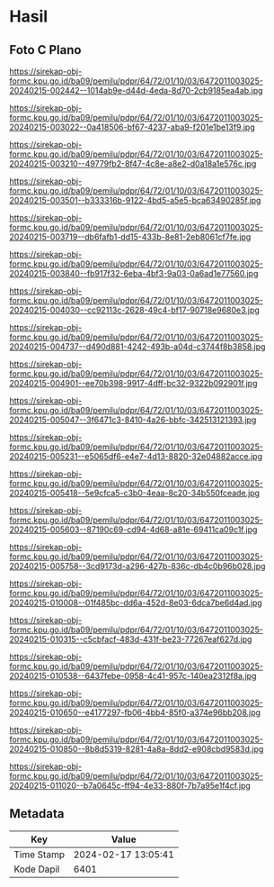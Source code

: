 # Hasil

## Foto C Plano

https://sirekap-obj-formc.kpu.go.id/ba09/pemilu/pdpr/64/72/01/10/03/6472011003025-20240215-002442--1014ab9e-d44d-4eda-8d70-2cb9185ea4ab.jpg

https://sirekap-obj-formc.kpu.go.id/ba09/pemilu/pdpr/64/72/01/10/03/6472011003025-20240215-003022--0a418506-bf67-4237-aba9-f201e1be13f9.jpg

https://sirekap-obj-formc.kpu.go.id/ba09/pemilu/pdpr/64/72/01/10/03/6472011003025-20240215-003210--49779fb2-8f47-4c8e-a8e2-d0a18a1e576c.jpg

https://sirekap-obj-formc.kpu.go.id/ba09/pemilu/pdpr/64/72/01/10/03/6472011003025-20240215-003501--b333316b-9122-4bd5-a5e5-bca63490285f.jpg

https://sirekap-obj-formc.kpu.go.id/ba09/pemilu/pdpr/64/72/01/10/03/6472011003025-20240215-003719--db6fafb1-dd15-433b-8e81-2eb8061cf7fe.jpg

https://sirekap-obj-formc.kpu.go.id/ba09/pemilu/pdpr/64/72/01/10/03/6472011003025-20240215-003840--fb917f32-6eba-4bf3-9a03-0a6ad1e77560.jpg

https://sirekap-obj-formc.kpu.go.id/ba09/pemilu/pdpr/64/72/01/10/03/6472011003025-20240215-004030--cc92113c-2628-49c4-bf17-90718e9680e3.jpg

https://sirekap-obj-formc.kpu.go.id/ba09/pemilu/pdpr/64/72/01/10/03/6472011003025-20240215-004737--d490d881-4242-493b-a04d-c3744f8b3858.jpg

https://sirekap-obj-formc.kpu.go.id/ba09/pemilu/pdpr/64/72/01/10/03/6472011003025-20240215-004901--ee70b398-9917-4dff-bc32-9322b092901f.jpg

https://sirekap-obj-formc.kpu.go.id/ba09/pemilu/pdpr/64/72/01/10/03/6472011003025-20240215-005047--3f6471c3-8410-4a26-bbfc-342513121393.jpg

https://sirekap-obj-formc.kpu.go.id/ba09/pemilu/pdpr/64/72/01/10/03/6472011003025-20240215-005231--e5065df6-e4e7-4d13-8820-32e04882acce.jpg

https://sirekap-obj-formc.kpu.go.id/ba09/pemilu/pdpr/64/72/01/10/03/6472011003025-20240215-005418--5e9cfca5-c3b0-4eaa-8c20-34b550fceade.jpg

https://sirekap-obj-formc.kpu.go.id/ba09/pemilu/pdpr/64/72/01/10/03/6472011003025-20240215-005603--87190c69-cd94-4d68-a81e-69411ca09c1f.jpg

https://sirekap-obj-formc.kpu.go.id/ba09/pemilu/pdpr/64/72/01/10/03/6472011003025-20240215-005758--3cd9173d-a296-427b-836c-db4c0b96b028.jpg

https://sirekap-obj-formc.kpu.go.id/ba09/pemilu/pdpr/64/72/01/10/03/6472011003025-20240215-010008--01f485bc-dd6a-452d-8e03-6dca7be6d4ad.jpg

https://sirekap-obj-formc.kpu.go.id/ba09/pemilu/pdpr/64/72/01/10/03/6472011003025-20240215-010315--c5cbfacf-483d-431f-be23-77267eaf627d.jpg

https://sirekap-obj-formc.kpu.go.id/ba09/pemilu/pdpr/64/72/01/10/03/6472011003025-20240215-010538--6437febe-0958-4c41-957c-140ea2312f8a.jpg

https://sirekap-obj-formc.kpu.go.id/ba09/pemilu/pdpr/64/72/01/10/03/6472011003025-20240215-010650--e4177297-fb06-4bb4-85f0-a374e96bb208.jpg

https://sirekap-obj-formc.kpu.go.id/ba09/pemilu/pdpr/64/72/01/10/03/6472011003025-20240215-010850--8b8d5319-8281-4a8a-8dd2-e908cbd9583d.jpg

https://sirekap-obj-formc.kpu.go.id/ba09/pemilu/pdpr/64/72/01/10/03/6472011003025-20240215-011020--b7a0645c-ff94-4e33-880f-7b7a95e1f4cf.jpg


## Metadata

| Key        | Value               |
| ---------- | ------------------- |
| Time Stamp | 2024-02-17 13:05:41 |
| Kode Dapil | 6401                |



